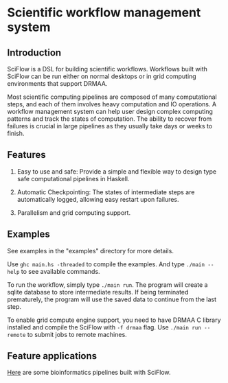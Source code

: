 Scientific workflow management system
=====================================

Introduction
------------

SciFlow is a DSL for building scientific workflows. Workflows built with SciFlow
can be run either on normal desktops or in grid computing environments that
support DRMAA.

Most scientific computing pipelines are composed of many computational steps, and each of them involves heavy computation and IO operations. A workflow management system can
help user design complex computing patterns and track the states of computation.
The ability to recover from failures is crucial in large pipelines as they usually
take days or weeks to finish.

Features
--------

1. Easy to use and safe: Provide a simple and flexible way to design type safe
computational pipelines in Haskell.

2. Automatic Checkpointing: The states of intermediate steps are automatically
logged, allowing easy restart upon failures.

3. Parallelism and grid computing support.

Examples
--------

See examples in the "examples" directory for more details.

Use `ghc main.hs -threaded` to compile the examples.
And type `./main --help` to see available commands.

To run the workflow, simply type `./main run`. The program will create a sqlite database to store intermediate results. If being terminated prematurely, the program will use the saved data to continue from the last step.

To enable grid compute engine support, you need to have DRMAA C library
installed and compile the SciFlow with `-f drmaa` flag.
Use `./main run --remote` to submit jobs to remote machines.

Feature applications
--------------------

[Here](https://github.com/Taiji-pipeline)
are some bioinformatics pipelines built with SciFlow.
